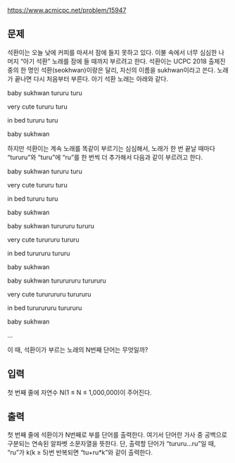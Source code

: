 https://www.acmicpc.net/problem/15947

## 문제
석환이는 오늘 낮에 커피를 마셔서 잠에 들지 못하고 있다. 이불 속에서 너무 심심한 나머지 “아기 석환” 노래를 잠에 들 때까지 부르려고 한다. 석환이는 UCPC 2018 출제진 중의 한 명인 석환(seokhwan)이랑은 달리, 자신의 이름을 sukhwan이라고 쓴다. 노래가 끝나면 다시 처음부터 부른다. 아기 석환 노래는 아래와 같다.

baby sukhwan tururu turu

very cute tururu turu

in bed tururu turu

baby sukhwan

하지만 석환이는 계속 노래를 똑같이 부르기는 심심해서, 노래가 한 번 끝날 때마다 “tururu”와 “turu”에 “ru”를 한 번씩 더 추가해서 다음과 같이 부르려고 한다.

baby sukhwan tururu turu

very cute tururu turu

in bed tururu turu

baby sukhwan

baby sukhwan turururu tururu

very cute turururu tururu

in bed turururu tururu

baby sukhwan

baby sukhwan tururururu turururu

very cute tururururu turururu

in bed tururururu turururu

baby sukhwan

…

이 때, 석환이가 부르는 노래의 N번째 단어는 무엇일까?

## 입력
첫 번째 줄에 자연수 N(1 ≤ N ≤ 1,000,000)이 주어진다.

## 출력
첫 번째 줄에 석환이가 N번째로 부를 단어를 출력한다. 여기서 단어란 가사 중 공백으로 구분되는 연속된 알파벳 소문자열을 뜻한다. 단, 출력할 단어가 “tururu...ru”일 때, “ru”가 k(k ≥ 5)번 반복되면 “tu+ru*k”와 같이 출력한다.
